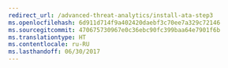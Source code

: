 ```yaml
---
redirect_url: /advanced-threat-analytics/install-ata-step3
ms.openlocfilehash: 6d911d714f9a402420daebf3c70ee7a329c72146
ms.sourcegitcommit: 470675730967e0c36ebc90fc399baa64e7901f6b
ms.translationtype: HT
ms.contentlocale: ru-RU
ms.lasthandoff: 06/30/2017
---
```

